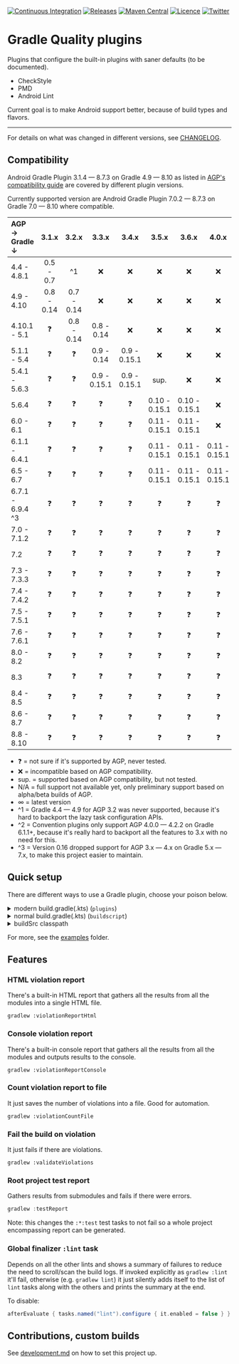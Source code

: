 [![Continuous Integration](https://github.com/TWiStErRob/net.twisterrob.gradle/actions/workflows/CI.yml/badge.svg)](https://github.com/TWiStErRob/net.twisterrob.gradle/actions/workflows/CI.yml)
[![Releases](https://img.shields.io/github/v/release/twisterrob/net.twisterrob.gradle)](
https://github.com/TWiStErRob/net.twisterrob.gradle/releases)
[![Maven Central](https://img.shields.io/maven-central/v/net.twisterrob.gradle/twister-quality)](
https://search.maven.org/search?q=g:net.twisterrob.gradle)
[![Licence](https://img.shields.io/github/license/twisterrob/net.twisterrob.gradle)](
https://github.com/TWiStErRob/net.twisterrob.gradle/blob/main/LICENCE)
[![Twitter](https://img.shields.io/twitter/follow/twisterrob?style=social)](
https://twitter.com/twisterrob)

# Gradle Quality plugins

Plugins that configure the built-in plugins with saner defaults (to be documented).
 * CheckStyle
 * PMD
 * Android Lint

Current goal is to make Android support better, because of build types and flavors.

---

For details on what was changed in different versions, see [CHANGELOG](CHANGELOG.md).

## Compatibility

Android Gradle Plugin 3.1.4 — 8.7.3 on Gradle 4.9 — 8.10 as listed in
[AGP's compatibility guide](https://developer.android.com/studio/releases/gradle-plugin#updating-gradle)
are covered by different plugin versions.

Currently supported version are Android Gradle Plugin 7.0.2 — 8.7.3 on Gradle 7.0 — 8.10 where compatible.

| AGP →<br/>Gradle ↓ |   3.1.x    |   3.2.x    |    3.3.x     |    3.4.x     |     3.5.x     |     3.6.x     |     4.0.x     |     4.1.x     |   4.2.x ^3    |  7.0.x   |  7.1.x   |  7.2.x   |  7.3.x   |  7.4.x   |  8.0.x   |  8.1.x   |  8.2.x   |  8.3.x   |  8.4.x   |
|:-------------------|:----------:|:----------:|:------------:|:------------:|:-------------:|:-------------:|:-------------:|:-------------:|:-------------:|:--------:|:--------:|:--------:|:--------:|:--------:|:--------:|:--------:|:--------:|:--------:|:--------:|
| 4.4 - 4.8.1        | 0.5 - 0.7  |     ^1     |      ❌       |      ❌       |       ❌       |       ❌       |       ❌       |       ❌       |       ❌       |    ❌     |    ❌     |    ❌     |    ❌     |    ❌     |    ❌     |    ❌     |    ❌     |    ❌     |    ❌     |
| 4.9 - 4.10         | 0.8 - 0.14 | 0.7 - 0.14 |      ❌       |      ❌       |       ❌       |       ❌       |       ❌       |       ❌       |       ❌       |    ❌     |    ❌     |    ❌     |    ❌     |    ❌     |    ❌     |    ❌     |    ❌     |    ❌     |    ❌     |
| 4.10.1 - 5.1       |     ❓      | 0.8 - 0.14 |  0.8 - 0.14  |      ❌       |       ❌       |       ❌       |       ❌       |       ❌       |       ❌       |    ❌     |    ❌     |    ❌     |    ❌     |    ❌     |    ❌     |    ❌     |    ❌     |    ❌     |    ❌     |
| 5.1.1 - 5.4        |     ❓      |     ❓      |  0.9 - 0.14  | 0.9 - 0.15.1 |       ❌       |       ❌       |       ❌       |       ❌       |       ❌       |    ❌     |    ❌     |    ❌     |    ❌     |    ❌     |    ❌     |    ❌     |    ❌     |    ❌     |    ❌     |
| 5.4.1 - 5.6.3      |     ❓      |     ❓      | 0.9 - 0.15.1 | 0.9 - 0.15.1 |     sup.      |       ❌       |       ❌       |       ❌       |       ❌       |    ❌     |    ❌     |    ❌     |    ❌     |    ❌     |    ❌     |    ❌     |    ❌     |    ❌     |    ❌     |
| 5.6.4              |     ❓      |     ❓      |      ❓       |      ❓       | 0.10 - 0.15.1 | 0.10 - 0.15.1 |       ❌       |       ❌       |       ❌       |    ❌     |    ❌     |    ❌     |    ❌     |    ❌     |    ❌     |    ❌     |    ❌     |    ❌     |    ❌     |
| 6.0 - 6.1          |     ❓      |     ❓      |      ❓       |      ❓       | 0.11 - 0.15.1 | 0.11 - 0.15.1 |       ❌       |       ❌       |       ❌       |    ❌     |    ❌     |    ❌     |    ❌     |    ❌     |    ❌     |    ❌     |    ❌     |    ❌     |    ❌     |
| 6.1.1 - 6.4.1      |     ❓      |     ❓      |      ❓       |      ❓       | 0.11 - 0.15.1 | 0.11 - 0.15.1 | 0.11 - 0.15.1 |       ❌       |       ❌       |    ❌     |    ❌     |    ❌     |    ❌     |    ❌     |    ❌     |    ❌     |    ❌     |    ❌     |    ❌     |
| 6.5 - 6.7          |     ❓      |     ❓      |      ❓       |      ❓       | 0.11 - 0.15.1 | 0.11 - 0.15.1 | 0.11 - 0.15.1 | 0.11 - 0.15.1 |       ❌       |    ❌     |    ❌     |    ❌     |    ❌     |    ❌     |    ❌     |    ❌     |    ❌     |    ❌     |    ❌     |
| 6.7.1 - 6.9.4 ^3   |     ❓      |     ❓      |      ❓       |      ❓       |       ❓       |       ❓       |       ❓       | 0.11 - 0.15.1 | 0.11 - 0.15.1 |    ❌     |    ❌     |    ❌     |    ❌     |    ❌     |    ❌     |    ❌     |    ❌     |    ❌     |    ❌     |
| 7.0 - 7.1.2        |     ❓      |     ❓      |      ❓       |      ❓       |       ❓       |       ❓       |       ❓       |       ❓       | 0.13 - 0.15.1 | 0.13 - ∞ |    ❌     |    ❌     |    ❌     |    ❌     |    ❌     |    ❌     |    ❌     |    ❌     |    ❌     |
| 7.2                |     ❓      |     ❓      |      ❓       |      ❓       |       ❓       |       ❓       |       ❓       |       ❓       | 0.13 - 0.15.1 | 0.13 - ∞ | 0.14 - ∞ |    ❌     |    ❌     |    ❌     |    ❌     |    ❌     |    ❌     |    ❌     |    ❌     |
| 7.3 - 7.3.3        |     ❓      |     ❓      |      ❓       |      ❓       |       ❓       |       ❓       |       ❓       |       ❓       | 0.13 - 0.15.1 | 0.13 - ∞ | 0.14 - ∞ | 0.14 - ∞ |    ❌     |    ❌     |    ❌     |    ❌     |    ❌     |    ❌     |    ❌     |
| 7.4 - 7.4.2        |     ❓      |     ❓      |      ❓       |      ❓       |       ❓       |       ❓       |       ❓       |       ❓       | 0.14 - 0.15.1 | 0.14 - ∞ | 0.14 - ∞ | 0.14 - ∞ | 0.15 - ∞ |    ❌     |    ❌     |    ❌     |    ❌     |    ❌     |    ❌     |
| 7.5 - 7.5.1        |     ❓      |     ❓      |      ❓       |      ❓       |       ❓       |       ❓       |       ❓       |       ❓       | 0.14 - 0.15.1 | 0.14 - ∞ | 0.14 - ∞ | 0.14 - ∞ | 0.15 - ∞ | 0.15 - ∞ |    ❌     |    ❌     |    ❌     |    ❌     |    ❌     |
| 7.6 - 7.6.1        |     ❓      |     ❓      |      ❓       |      ❓       |       ❓       |       ❓       |       ❓       |       ❓       | 0.14 - 0.15.1 | 0.14 - ∞ | 0.14 - ∞ | 0.14 - ∞ | 0.15 - ∞ | 0.15 - ∞ |    ❌     |    ❌     |    ❌     |    ❌     |    ❌     |
| 8.0 - 8.2          |     ❓      |     ❓      |      ❓       |      ❓       |       ❓       |       ❓       |       ❓       |       ❓       |       ❓       |    ❓     |    ❓     |    ❓     |    ❓     | 0.15 - ∞ | 0.16 - ∞ | 0.16 - ∞ |    ❌     |    ❌     |    ❌     |
| 8.3                |     ❓      |     ❓      |      ❓       |      ❓       |       ❓       |       ❓       |       ❓       |       ❓       |       ❓       |    ❓     |    ❓     |    ❓     |    ❓     | 0.17 - ∞ | 0.17 - ∞ | 0.17 - ∞ | 0.17 - ∞ |    ❌     |    ❌     |
| 8.4 - 8.5          |     ❓      |     ❓      |      ❓       |      ❓       |       ❓       |       ❓       |       ❓       |       ❓       |       ❓       |    ❓     |    ❓     |    ❓     |    ❓     | 0.17 - ∞ | 0.17 - ∞ | 0.17 - ∞ | 0.17 - ∞ | 0.17 - ∞ |    ❌     |
| 8.6 - 8.7          |     ❓      |     ❓      |      ❓       |      ❓       |       ❓       |       ❓       |       ❓       |       ❓       |       ❓       |    ❓     |    ❓     |    ❓     |    ❓     | 0.17 - ∞ | 0.17 - ∞ | 0.17 - ∞ | 0.17 - ∞ | 0.17 - ∞ | 0.17 - ∞ |
| 8.8 - 8.10         |     ❓      |     ❓      |      ❓       |      ❓       |       ❓       |       ❓       |       ❓       |       ❓       |       ❓       |    ❓     |    ❓     |    ❓     |    ❓     | 0.18 - ∞ | 0.18 - ∞ | 0.18 - ∞ | 0.18 - ∞ | 0.18 - ∞ | 0.18 - ∞ |

 * ❓ = not sure if it's supported by AGP, never tested.
 * ❌ = incompatible based on AGP compatibility.
 * sup. = supported based on AGP compatibility, but not tested.
 * N/A = full support not available yet, only preliminary support based on alpha/beta builds of AGP.
 * ∞ = latest version
 * ^1 = Gradle 4.4 — 4.9 for AGP 3.2 was never supported, because it's hard to backport the lazy task configuration APIs.
 * ^2 = Convention plugins only support AGP 4.0.0 — 4.2.2 on Gradle 6.1.1+, because it's really hard to backport all the features to 3.x with no need for this.
 * ^3 = Version 0.16 dropped support for AGP 3.x — 4.x on Gradle 5.x — 7.x, to make this project easier to maintain.

## Quick setup
There are different ways to use a Gradle plugin, choose your poison below.
<details>
	<summary>modern build.gradle(.kts) (<code>plugins</code>)</summary>

```gradle
plugins {
	id("net.twisterrob.gradle.plugin.quality") version "x.y"
}
```
</details>

<details>
	<summary>normal build.gradle(.kts) (<code>buildscript</code>)</summary>

```gradle
buildscript {
	repositories {
		mavenCentral()
	}
	dependencies {
		classpath("net.twisterrob.gradle:twister-quality:x.y")
	}
}
// Kotlin
apply(plugin = "net.twisterrob.gradle.plugin.quality")
// Groovy
apply plugin: "net.twisterrob.gradle.plugin.quality"
```

</details>

<details>
	<summary>buildSrc classpath</summary>

#### `buildSrc/build.gradle(.kts)`

```gradle
repositories {
	mavenCentral()
}
dependencies {
	implementation("net.twisterrob.gradle:twister-quality:x.y")
}
```

#### `build.gradle(.kts)`

```gradle
// Kotlin
apply(plugin = "net.twisterrob.gradle.plugin.quality")
// Groovy
apply plugin: "net.twisterrob.gradle.plugin.quality"
```

</details>

For more, see the [examples](docs/examples) folder.

## Features

### HTML violation report

There's a built-in HTML report that gathers all the results from all the modules into a single HTML file.

```shell
gradlew :violationReportHtml
```

### Console violation report

There's a built-in console report that gathers all the results from all the modules and outputs results to the console.

```shell
gradlew :violationReportConsole
```

### Count violation report to file

It just saves the number of violations into a file. Good for automation.

```shell
gradlew :violationCountFile
```

### Fail the build on violation

It just fails if there are violations.

```shell
gradlew :validateViolations
```

### Root project test report

Gathers results from submodules and fails if there were errors.

```groovy
gradlew :testReport
```

Note: this changes the `:*:test` test tasks to not fail so a whole project encompassing report can be generated.

### Global finalizer `:lint` task
Depends on all the other lints and shows a summary of failures to reduce the need to scroll/scan the build logs.
If invoked explicitly as `gradlew :lint` it'll fail, otherwise (e.g. `gradlew lint`) it just silently adds itself to the list of `lint` tasks along with the others and prints the summary at the end.

To disable:

```gradle
afterEvaluate { tasks.named("lint").configure { it.enabled = false } }
```

## Contributions, custom builds

See [development.md](docs/development.md) on how to set this project up.
